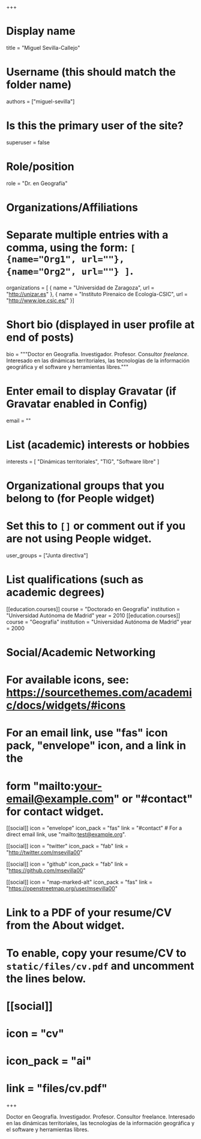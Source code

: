 +++
# Display name
title = "Miguel Sevilla-Callejo"

# Username (this should match the folder name)
authors = ["miguel-sevilla"]

# Is this the primary user of the site?
superuser = false

# Role/position
role = "Dr. en Geografía"

# Organizations/Affiliations
#   Separate multiple entries with a comma, using the form: `[ {name="Org1", url=""}, {name="Org2", url=""} ]`.
organizations = [ { name = "Universidad de Zaragoza", url = "http://unizar.es" },
  { name = "Instituto Pirenaico de Ecología-CSIC", url = "http://www.ipe.csic.es/" }]

# Short bio (displayed in user profile at end of posts)
bio = """Doctor en Geografía. Investigador. Profesor. Consultor *freelance*. Interesado en las dinámicas territoriales, las tecnologías de la información geográfica y el software y herramientas libres."""

# Enter email to display Gravatar (if Gravatar enabled in Config)
email = ""

# List (academic) interests or hobbies
interests = [
  "Dinámicas territoriales",
  "TIG",
  "Software libre"
]

# Organizational groups that you belong to (for People widget)
#   Set this to `[]` or comment out if you are not using People widget.
user_groups = ["Junta directiva"]

# List qualifications (such as academic degrees)
[[education.courses]]
  course = "Doctorado en Geografía"
  institution = "Universidad Autónoma de Madrid"
  year = 2010
[[education.courses]]
  course = "Geografía"
  institution = "Universidad Autónoma de Madrid"
  year = 2000

# Social/Academic Networking
# For available icons, see: https://sourcethemes.com/academic/docs/widgets/#icons
#   For an email link, use "fas" icon pack, "envelope" icon, and a link in the
#   form "mailto:your-email@example.com" or "#contact" for contact widget.

[[social]]
  icon = "envelope"
  icon_pack = "fas"
  link = "#contact"  # For a direct email link, use "mailto:test@example.org".


[[social]]
  icon = "twitter"
  icon_pack = "fab"
  link = "http://twitter.com/msevilla00"

[[social]]
  icon = "github"
  icon_pack = "fab"
  link = "https://github.com/msevilla00"

[[social]]
  icon = "map-marked-alt"
  icon_pack = "fas"
  link = "https://openstreetmap.org/user/msevilla00"

# Link to a PDF of your resume/CV from the About widget.
# To enable, copy your resume/CV to `static/files/cv.pdf` and uncomment the lines below.
# [[social]]
#   icon = "cv"
#   icon_pack = "ai"
#   link = "files/cv.pdf"

+++

Doctor en Geografía. Investigador. Profesor. Consultor freelance. Interesado en las dinámicas territoriales, las tecnologías de la información geográfica y el software y herramientas libres.
